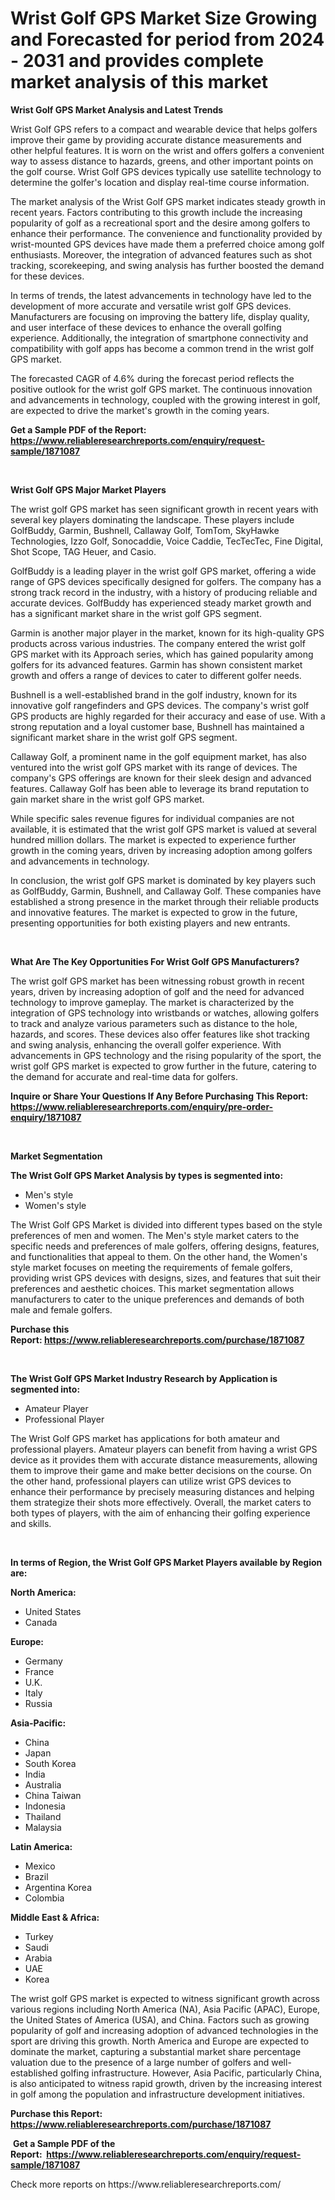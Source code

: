 <p><h1>Wrist Golf GPS Market Size Growing and Forecasted for period from 2024 - 2031 and provides complete market analysis of this market</h1></p><p><strong>Wrist Golf GPS Market Analysis and Latest Trends</strong></p>
<p><p>Wrist Golf GPS refers to a compact and wearable device that helps golfers improve their game by providing accurate distance measurements and other helpful features. It is worn on the wrist and offers golfers a convenient way to assess distance to hazards, greens, and other important points on the golf course. Wrist Golf GPS devices typically use satellite technology to determine the golfer's location and display real-time course information.</p><p>The market analysis of the Wrist Golf GPS market indicates steady growth in recent years. Factors contributing to this growth include the increasing popularity of golf as a recreational sport and the desire among golfers to enhance their performance. The convenience and functionality provided by wrist-mounted GPS devices have made them a preferred choice among golf enthusiasts. Moreover, the integration of advanced features such as shot tracking, scorekeeping, and swing analysis has further boosted the demand for these devices.</p><p>In terms of trends, the latest advancements in technology have led to the development of more accurate and versatile wrist golf GPS devices. Manufacturers are focusing on improving the battery life, display quality, and user interface of these devices to enhance the overall golfing experience. Additionally, the integration of smartphone connectivity and compatibility with golf apps has become a common trend in the wrist golf GPS market.</p><p>The forecasted CAGR of 4.6% during the forecast period reflects the positive outlook for the wrist golf GPS market. The continuous innovation and advancements in technology, coupled with the growing interest in golf, are expected to drive the market's growth in the coming years.</p></p>
<p><strong>Get a Sample PDF of the Report:&nbsp; <a href="https://www.reliableresearchreports.com/enquiry/request-sample/1871087">https://www.reliableresearchreports.com/enquiry/request-sample/1871087</a></strong></p>
<p>&nbsp;</p>
<p><strong>Wrist Golf GPS Major Market Players</strong></p>
<p><p>The wrist golf GPS market has seen significant growth in recent years with several key players dominating the landscape. These players include GolfBuddy, Garmin, Bushnell, Callaway Golf, TomTom, SkyHawke Technologies, Izzo Golf, Sonocaddie, Voice Caddie, TecTecTec, Fine Digital, Shot Scope, TAG Heuer, and Casio.</p><p>GolfBuddy is a leading player in the wrist golf GPS market, offering a wide range of GPS devices specifically designed for golfers. The company has a strong track record in the industry, with a history of producing reliable and accurate devices. GolfBuddy has experienced steady market growth and has a significant market share in the wrist golf GPS segment.</p><p>Garmin is another major player in the market, known for its high-quality GPS products across various industries. The company entered the wrist golf GPS market with its Approach series, which has gained popularity among golfers for its advanced features. Garmin has shown consistent market growth and offers a range of devices to cater to different golfer needs.</p><p>Bushnell is a well-established brand in the golf industry, known for its innovative golf rangefinders and GPS devices. The company's wrist golf GPS products are highly regarded for their accuracy and ease of use. With a strong reputation and a loyal customer base, Bushnell has maintained a significant market share in the wrist golf GPS segment.</p><p>Callaway Golf, a prominent name in the golf equipment market, has also ventured into the wrist golf GPS market with its range of devices. The company's GPS offerings are known for their sleek design and advanced features. Callaway Golf has been able to leverage its brand reputation to gain market share in the wrist golf GPS market.</p><p>While specific sales revenue figures for individual companies are not available, it is estimated that the wrist golf GPS market is valued at several hundred million dollars. The market is expected to experience further growth in the coming years, driven by increasing adoption among golfers and advancements in technology.</p><p>In conclusion, the wrist golf GPS market is dominated by key players such as GolfBuddy, Garmin, Bushnell, and Callaway Golf. These companies have established a strong presence in the market through their reliable products and innovative features. The market is expected to grow in the future, presenting opportunities for both existing players and new entrants.</p></p>
<p>&nbsp;</p>
<p><strong>What Are The Key Opportunities For Wrist Golf GPS Manufacturers?</strong></p>
<p><p>The wrist golf GPS market has been witnessing robust growth in recent years, driven by increasing adoption of golf and the need for advanced technology to improve gameplay. The market is characterized by the integration of GPS technology into wristbands or watches, allowing golfers to track and analyze various parameters such as distance to the hole, hazards, and scores. These devices also offer features like shot tracking and swing analysis, enhancing the overall golfer experience. With advancements in GPS technology and the rising popularity of the sport, the wrist golf GPS market is expected to grow further in the future, catering to the demand for accurate and real-time data for golfers.</p></p>
<p><strong>Inquire or Share Your Questions If Any Before Purchasing This Report: <a href="https://www.reliableresearchreports.com/enquiry/pre-order-enquiry/1871087">https://www.reliableresearchreports.com/enquiry/pre-order-enquiry/1871087</a></strong></p>
<p>&nbsp;</p>
<p><strong>Market Segmentation</strong></p>
<p><strong>The Wrist Golf GPS Market Analysis by types is segmented into:</strong></p>
<p><ul><li>Men's style</li><li>Women's style</li></ul></p>
<p><p>The Wrist Golf GPS Market is divided into different types based on the style preferences of men and women. The Men's style market caters to the specific needs and preferences of male golfers, offering designs, features, and functionalities that appeal to them. On the other hand, the Women's style market focuses on meeting the requirements of female golfers, providing wrist GPS devices with designs, sizes, and features that suit their preferences and aesthetic choices. This market segmentation allows manufacturers to cater to the unique preferences and demands of both male and female golfers.</p></p>
<p><strong>Purchase this Report:&nbsp;<a href="https://www.reliableresearchreports.com/purchase/1871087">https://www.reliableresearchreports.com/purchase/1871087</a></strong></p>
<p>&nbsp;</p>
<p><strong>The Wrist Golf GPS Market Industry Research by Application is segmented into:</strong></p>
<p><ul><li>Amateur Player</li><li>Professional Player</li></ul></p>
<p><p>The Wrist Golf GPS market has applications for both amateur and professional players. Amateur players can benefit from having a wrist GPS device as it provides them with accurate distance measurements, allowing them to improve their game and make better decisions on the course. On the other hand, professional players can utilize wrist GPS devices to enhance their performance by precisely measuring distances and helping them strategize their shots more effectively. Overall, the market caters to both types of players, with the aim of enhancing their golfing experience and skills.</p></p>
<p>&nbsp;</p>
<p><strong>In terms of Region, the Wrist Golf GPS Market Players available by Region are:</strong></p>
<p>
    <p> <strong> North America: </strong>
        <ul>
            <li>United States</li>
            <li>Canada</li>
        </ul>
        </p> 
    <p> <strong> Europe: </strong>
        <ul>
            <li>Germany</li>
            <li>France</li>
            <li>U.K.</li>
            <li>Italy</li>
            <li>Russia</li>
        </ul>
        </p> 
    <p> <strong> Asia-Pacific: </strong>
        <ul>
            <li>China</li>
            <li>Japan</li>
            <li>South Korea</li>
            <li>India</li>
            <li>Australia</li>
            <li>China Taiwan</li>
            <li>Indonesia</li>
            <li>Thailand</li>
            <li>Malaysia</li>
        </ul>
        </p> 
    <p> <strong> Latin America: </strong>
        <ul>
            <li>Mexico</li>
            <li>Brazil</li>
            <li>Argentina Korea</li>
            <li>Colombia</li>
        </ul>
        </p> 
    <p> <strong> Middle East & Africa: </strong>
        <ul>
            <li>Turkey</li>
            <li>Saudi</li>
            <li>Arabia</li>
            <li>UAE</li>
            <li>Korea</li>
        </ul>
    </p>
    </p>
<p><p>The wrist golf GPS market is expected to witness significant growth across various regions including North America (NA), Asia Pacific (APAC), Europe, the United States of America (USA), and China. Factors such as growing popularity of golf and increasing adoption of advanced technologies in the sport are driving this growth. North America and Europe are expected to dominate the market, capturing a substantial market share percentage valuation due to the presence of a large number of golfers and well-established golfing infrastructure. However, Asia Pacific, particularly China, is also anticipated to witness rapid growth, driven by the increasing interest in golf among the population and infrastructure development initiatives.</p></p>
<p><strong>Purchase this Report: <a href="https://www.reliableresearchreports.com/purchase/1871087">https://www.reliableresearchreports.com/purchase/1871087</a></strong></p>
<p>&nbsp;<strong>Get a Sample PDF of the Report:&nbsp;&nbsp;<a href="https://www.reliableresearchreports.com/enquiry/request-sample/1871087">https://www.reliableresearchreports.com/enquiry/request-sample/1871087</a></strong></p>
<p><strong></strong></p>
<p>Check more reports on https://www.reliableresearchreports.com/</p>